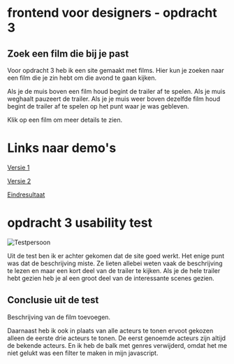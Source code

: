 # frontend voor designers - opdracht 3

## Zoek een film die bij je past

Voor opdracht 3 heb ik een site gemaakt met films. Hier kun je zoeken naar een film die je zin hebt om die avond te gaan kijken.

Als je de muis boven een film houd begint de trailer af te spelen. Als je muis weghaalt pauzeert de trailer. Als je je muis weer boven dezelfde film houd begint de trailer af te spelen op het punt waar je was gebleven.

Klik op een film om meer details te zien.


# Links naar demo's
[Versie 1](https://kazbison.github.io/frontendvoordesigners/opdracht3/v1/)

[Versie 2](https://kazbison.github.io/frontendvoordesigners/opdracht3/v1/)

[Eindresultaat](https://kazbison.github.io/frontendvoordesigners/opdracht3/v3/)


# opdracht 3 usability test

![Testpersoon](./testpersoon.jpeg "Testpersoon")

Uit de test ben ik er achter gekomen dat de site goed werkt. Het enige punt was dat de beschrijving miste. Ze lieten allebei weten vaak de beschrijving te lezen en maar een kort deel van de trailer te kijken. Als je de hele trailer hebt gezien heb je al een groot deel van de interessante scenes gezien.

## Conclusie uit de test

Beschrijving van de film toevoegen.

Daarnaast heb ik ook in plaats van alle acteurs te tonen ervoot gekozen alleen de eerste drie acteurs te tonen. De eerst genoemde acteurs zijn altijd de bekende acteurs. En ik heb de balk met genres verwijderd, omdat het me niet gelukt was een filter te maken in mijn javascript.

